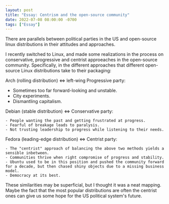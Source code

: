 ```yaml
---
layout: post
title: "Essay: Centrism and the open-source community"
date: 2022-07-08 08:00:00 -0700
tags: ["Essay"]
---
```


There are parallels between political parties in the US and open-source linux distributions in their attitudes and approaches.

I recently switched to Linux, and made some realizations in the process on conservative, progressive and centrist approeaches in the open-source community. Specifically, in the different approaches that different open-source Linux distributions take to their packaging:

Arch (rolling distribution) <=> left-wing Progressive party:

- Sometimes too far forward-looking and unstable.
- City experiments.
- Dismantling capitalism.

Debian (stable distribution) <=> Conservative party:

    - People wanting the past and getting frustrated at progress.
    - Fearful of breakage leads to paralysis.
    - Not trusting leadership to progress while listening to their needs.

Fedora (leading-edge distribution) <=> Centrist party:

    - The "centrist" approach of balancing the above two methods yields a sensible inbetween.
    - Communities thrive when right compromise of progress and stability.
    - Ubuntu used to be in this position and pushed the community forward for a decade, but then chased shiny objects due to a missing business model.
    - Democracy at its best.

These similarities may be superficial, but I thought it was a neat mapping. Maybe the fact that the most popular distributions are often the centrist ones can give us some hope for the US political system's future.
